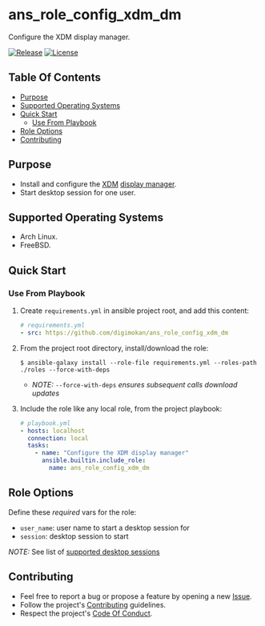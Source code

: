 # ans_role_config_xdm_dm

Configure the XDM display manager.

[![Release](https://img.shields.io/github/release/digimokan/ans_role_config_xdm_dm.svg?label=release)](https://github.com/digimokan/ans_role_config_xdm_dm/releases/latest "Latest Release Notes")
[![License](https://img.shields.io/badge/license-MIT-blue.svg?label=license)](LICENSE.md "Project License")

## Table Of Contents

* [Purpose](#purpose)
* [Supported Operating Systems](#supported-operating-systems)
* [Quick Start](#quick-start)
    * [Use From Playbook](#use-from-playbook)
* [Role Options](#role-options)
* [Contributing](#contributing)

## Purpose

* Install and configure the [XDM](https://www.xfree86.org/current/xdm.1.html)
  [display manager](https://wiki.archlinux.org/index.php/Display_manager).
* Start desktop session for one user.

## Supported Operating Systems

* Arch Linux.
* FreeBSD.

## Quick Start

### Use From Playbook

1. Create `requirements.yml` in ansible project root, and add this content:

   ```yaml
   # requirements.yml
   - src: https://github.com/digimokan/ans_role_config_xdm_dm
   ```

2. From the project root directory, install/download the role:

   ```shell
   $ ansible-galaxy install --role-file requirements.yml --roles-path ./roles --force-with-deps
   ```

   * _NOTE:_ `--force-with-deps` _ensures subsequent calls download updates_

3. Include the role like any local role, from the project playbook:

   ```yaml
   # playbook.yml
   - hosts: localhost
     connection: local
     tasks:
       - name: "Configure the XDM display manager"
         ansible.builtin.include_role:
           name: ans_role_config_xdm_dm
   ```

## Role Options

Define these _required_ vars for the role:

  * `user_name`: user name to start a desktop session for
  * `session`: desktop session to start

_NOTE:_ See list of [supported desktop sessions](../tasks/check_session_name/main.yml)

## Contributing

* Feel free to report a bug or propose a feature by opening a new
  [Issue](https://github.com/digimokan/ans_role_config_xdm_dm/issues).
* Follow the project's [Contributing](CONTRIBUTING.md) guidelines.
* Respect the project's [Code Of Conduct](CODE_OF_CONDUCT.md).

